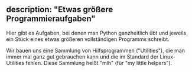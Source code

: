 description: "Etwas größere Programmieraufgaben"
---
Hier gibt es Aufgaben, bei denen man Python ganzheitlich übt und jeweils ein Stück eines
etwas größeren vollständigen Programms schreibt.

Wir bauen uns eine Sammlung von Hilfsprogrammen ("Utilities"), die man immer mal ganz
gut gebrauchen kann und die im Standard der Linux-Utilities fehlen.
Diese Sammlung heißt "mlh" (für "my little helpers").
